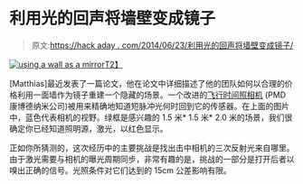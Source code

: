 # 利用光的回声将墙壁变成镜子

> 原文:[https://hack aday . com/2014/06/23/利用光的回声将墙壁变成镜子/](https://hackaday.com/2014/06/23/using-echoes-of-light-to-turn-walls-into-mirrors/)

[![using a wall as a mirror](../Images/2eab12da938f511fe4367f55cfff3a12.png)T2】](https://hackaday.com/wp-content/uploads/2014/06/a_234273098f.jpg)

[Matthias]最近发表了一篇论文，他在论文中详细描述了他的团队如何以合理的价格利用一面墙作为镜子重建一个隐藏的场景。一个改进的[飞行时间照相机](http://en.wikipedia.org/wiki/Time-of-flight_camera) (PMD 康博德纳米公司)被用来精确地知道短脉冲光何时回到它的传感器。在上面的图片中，蓝色代表相机的视野。绿框是感兴趣的 1.5 米* 1.5 米* 2.0 米的场景，我们很确定你已经知道照明源，激光，以红色显示。

正如你所猜测的，这次经历中的主要挑战是找出击中相机的三次反射光来自哪里。由于激光需要与相机的曝光周期同步，非常有趣的是，挑战的一部分是打开后者以嗅出正确的信号。光照条件对它们达到的 15cm 公差影响有限。